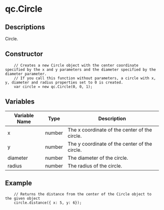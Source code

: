 # qc.Circle

## Descriptions
Circle.

## Constructor
````
	// Creates a new Circle object with the center coordinate specified by the x and y parameters and the diameter specified by the diameter parameter.
	// If you call this function without parameters, a circle with x, y, diameter and radius properties set to 0 is created.
	var circle = new qc.Circle(0, 0, 1);
````

## Variables
| Variable Name        |   Type       |  Description           |
| ------------- |-------------|-------------|
| x | number | The x coordinate of the center of the circle. |
| y | number | The y coordinate of the center of the circle. |
| diameter | number | The diameter of the circle. |
| radius | number | The radius of the circle. |

## Example
````
	// Returns the distance from the center of the Circle object to the given object
	circle.distance({ x: 5, y: 6});
````
